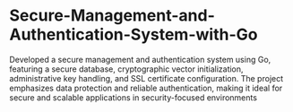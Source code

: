# Secure-Management-and-Authentication-System-with-Go
Developed a secure management and authentication system using Go, featuring a secure database, cryptographic vector initialization, administrative key handling, and SSL certificate configuration. The project emphasizes data protection and reliable authentication, making it ideal for secure and scalable applications in security-focused environments
